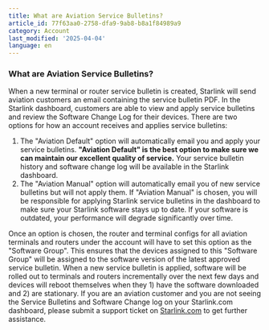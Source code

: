 ```yaml
---
title: What are Aviation Service Bulletins?
article_id: 77f63aa0-2758-dfa9-9ab8-b8a1f84989a9
category: Account
last_modified: '2025-04-04'
language: en
---
```


### What are Aviation Service Bulletins?
When a new terminal or router service bulletin is created, Starlink will send aviation customers an email containing the service bulletin PDF. In the Starlink dashboard, customers are able to view and apply service bulletins and review the Software Change Log for their devices.
There are two options for how an account receives and applies service bulletins: 
  1. The "Aviation Default" option will automatically email you and apply your service bulletins. **"Aviation Default" is the best option to make sure we can maintain our excellent quality of service.** Your service bulletin history and software change log will be available in the Starlink dashboard.
  2. The "Aviation Manual" option will automatically email you of new service bulletins but will not apply them. If "Aviation Manual" is chosen, you will be responsible for applying Starlink service bulletins in the dashboard to make sure your Starlink software stays up to date. If your software is outdated, your performance will degrade significantly over time.


Once an option is chosen, the router and terminal configs for all aviation terminals and routers under the account will have to set this option as the "Software Group". This ensures that the devices assigned to this "Software Group" will be assigned to the software version of the latest approved service bulletin.
When a new service bulletin is applied, software will be rolled out to terminals and routers incrementally over the next few days and devices will reboot themselves when they 1) have the software downloaded and 2) are stationary.
If you are an aviation customer and you are not seeing the Service Bulletins and Software Change log on your Starlink.com dashboard, please submit a support ticket on [Starlink.com](https://www.starlink.com/support/article/<https:/www.starlink.com/support/tickets>) to get further assistance.